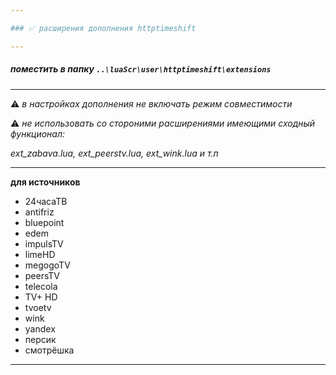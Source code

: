 ```yaml
---

### ✅ расширения дополнения httptimeshift

---
```


##### поместить в папку _`..\luaScr\user\httptimeshift\extensions`_

---

⚠ _в настройках дополнения не включать режим совместимости_

⚠ _не использовать со стороними расширениями имеющими сходный функционал:_

_ext_zabava.lua, ext_peerstv.lua, ext_wink.lua и т.п_

---

**для источников**
- 24часаТВ
- antifriz
- bluepoint
- edem
- impulsTV
- limeHD
- megogoTV
- peersTV
- telecola
- TV+ HD
- tvoetv
- wink
- yandex
- персик
- смотрёшка

---
